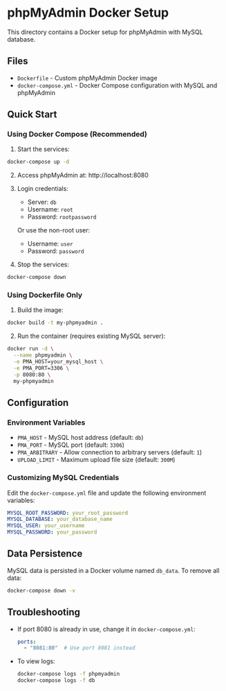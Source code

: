 # phpMyAdmin Docker Setup

This directory contains a Docker setup for phpMyAdmin with MySQL database.

## Files

- `Dockerfile` - Custom phpMyAdmin Docker image
- `docker-compose.yml` - Docker Compose configuration with MySQL and phpMyAdmin

## Quick Start

### Using Docker Compose (Recommended)

1. Start the services:
```bash
docker-compose up -d
```

2. Access phpMyAdmin at: http://localhost:8080

3. Login credentials:
   - Server: `db`
   - Username: `root`
   - Password: `rootpassword`
   
   Or use the non-root user:
   - Username: `user`
   - Password: `password`

4. Stop the services:
```bash
docker-compose down
```

### Using Dockerfile Only

1. Build the image:
```bash
docker build -t my-phpmyadmin .
```

2. Run the container (requires existing MySQL server):
```bash
docker run -d \
  --name phpmyadmin \
  -e PMA_HOST=your_mysql_host \
  -e PMA_PORT=3306 \
  -p 8080:80 \
  my-phpmyadmin
```

## Configuration

### Environment Variables

- `PMA_HOST` - MySQL host address (default: `db`)
- `PMA_PORT` - MySQL port (default: `3306`)
- `PMA_ARBITRARY` - Allow connection to arbitrary servers (default: `1`)
- `UPLOAD_LIMIT` - Maximum upload file size (default: `300M`)

### Customizing MySQL Credentials

Edit the `docker-compose.yml` file and update the following environment variables:

```yaml
MYSQL_ROOT_PASSWORD: your_root_password
MYSQL_DATABASE: your_database_name
MYSQL_USER: your_username
MYSQL_PASSWORD: your_password
```

## Data Persistence

MySQL data is persisted in a Docker volume named `db_data`. To remove all data:

```bash
docker-compose down -v
```

## Troubleshooting

- If port 8080 is already in use, change it in `docker-compose.yml`:
  ```yaml
  ports:
    - "8081:80"  # Use port 8081 instead
  ```

- To view logs:
  ```bash
  docker-compose logs -f phpmyadmin
  docker-compose logs -f db
  ```
